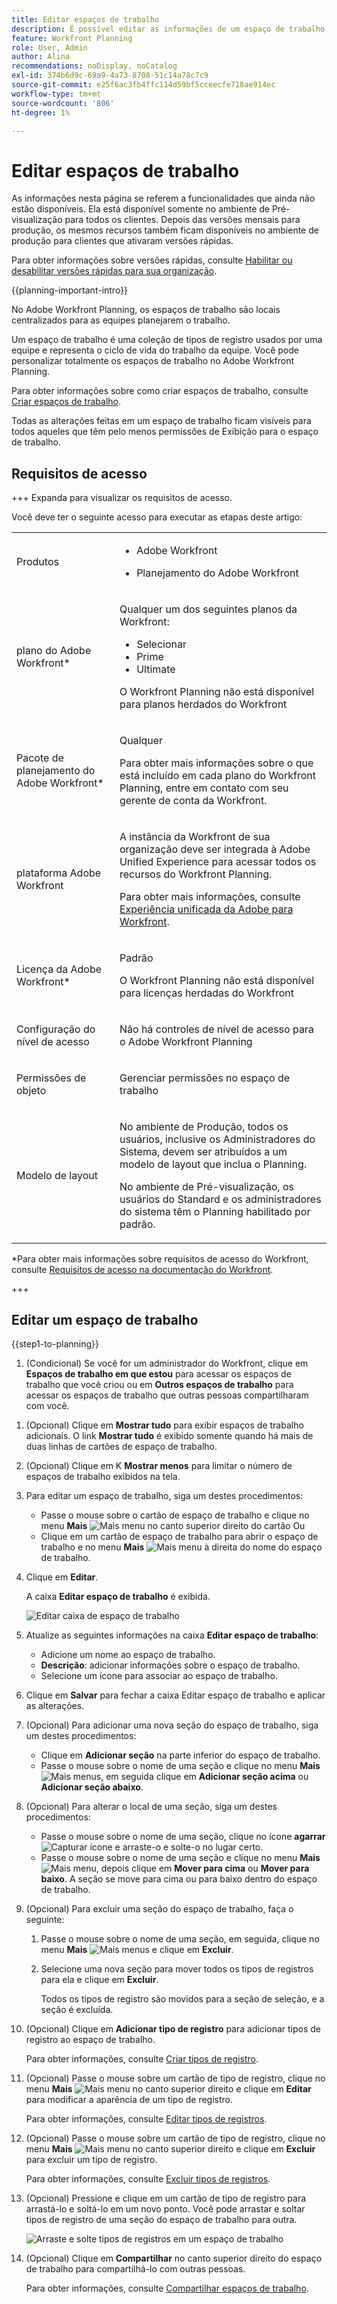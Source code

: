 ```yaml
---
title: Editar espaços de trabalho
description: É possível editar as informações de um espaço de trabalho existente, como renomeá-lo.
feature: Workfront Planning
role: User, Admin
author: Alina
recommendations: noDisplay, noCatalog
exl-id: 374b6d9c-69a9-4a73-8708-51c14a78c7c9
source-git-commit: e25f6ac3fb4ffc114d59bf5cceecfe718ae914ec
workflow-type: tm+mt
source-wordcount: '806'
ht-degree: 1%

---
```



# Editar espaços de trabalho

<span class="preview">As informações nesta página se referem a funcionalidades que ainda não estão disponíveis. Ela está disponível somente no ambiente de Pré-visualização para todos os clientes. Depois das versões mensais para produção, os mesmos recursos também ficam disponíveis no ambiente de produção para clientes que ativaram versões rápidas. </span>

<span class="preview">Para obter informações sobre versões rápidas, consulte [Habilitar ou desabilitar versões rápidas para sua organização](/help/quicksilver/administration-and-setup/set-up-workfront/configure-system-defaults/enable-fast-release-process.md). </span>

{{planning-important-intro}}

No Adobe Workfront Planning, os espaços de trabalho são locais centralizados para as equipes planejarem o trabalho.

Um espaço de trabalho é uma coleção de tipos de registro usados por uma equipe e representa o ciclo de vida do trabalho da equipe. Você pode personalizar totalmente os espaços de trabalho no Adobe Workfront Planning.

Para obter informações sobre como criar espaços de trabalho, consulte [Criar espaços de trabalho](/help/quicksilver/planning/architecture/create-workspaces.md).

Todas as alterações feitas em um espaço de trabalho ficam visíveis para todos aqueles que têm pelo menos permissões de Exibição para o espaço de trabalho.

## Requisitos de acesso

+++ Expanda para visualizar os requisitos de acesso.

Você deve ter o seguinte acesso para executar as etapas deste artigo:

<table style="table-layout:auto"> 
<col> 
</col> 
<col> 
</col> 
<tbody> 
    <tr> 
<tr> 
<td> 
   <p> Produtos</p> </td> 
   <td> 
   <ul><li><p> Adobe Workfront</p></li> 
   <li><p> Planejamento do Adobe Workfront<p></li></ul></td> 
  </tr>   
<tr> 
   <td role="rowheader"><p>plano do Adobe Workfront*</p></td> 
   <td> 
<p>Qualquer um dos seguintes planos da Workfront:</p> 
<ul><li>Selecionar</li> 
<li>Prime</li> 
<li>Ultimate</li></ul> 
<p>O Workfront Planning não está disponível para planos herdados do Workfront</p> 
   </td> 
<tr> 
   <td role="rowheader"><p>Pacote de planejamento do Adobe Workfront*</p></td> 
   <td> 
<p>Qualquer </p> 
<p>Para obter mais informações sobre o que está incluído em cada plano do Workfront Planning, entre em contato com seu gerente de conta da Workfront. </p> 
   </td> 
 <tr> 
   <td role="rowheader"><p>plataforma Adobe Workfront</p></td> 
   <td> 
<p>A instância da Workfront de sua organização deve ser integrada à Adobe Unified Experience para acessar todos os recursos do Workfront Planning.</p> 
<p>Para obter mais informações, consulte <a href="/help/quicksilver/workfront-basics/navigate-workfront/workfront-navigation/adobe-unified-experience.md">Experiência unificada da Adobe para Workfront</a>. </p> 
   </td> 
   </tr> 
  </tr> 
  <tr> 
   <td role="rowheader"><p>Licença da Adobe Workfront*</p></td> 
   <td><p> Padrão</p>
   <p>O Workfront Planning não está disponível para licenças herdadas do Workfront</p> 
  </td> 
  </tr> 
  <tr> 
   <td role="rowheader"><p>Configuração do nível de acesso</p></td> 
   <td> <p>Não há controles de nível de acesso para o Adobe Workfront Planning</p>   
</td> 
  </tr> 
<tr> 
   <td role="rowheader"><p>Permissões de objeto</p></td> 
   <td>  <p>Gerenciar permissões no espaço de trabalho </p>   </td> 
  </tr> 
<tr> 
   <td role="rowheader"><p>Modelo de layout</p></td> 
   <td> <p>No ambiente de Produção, todos os usuários, inclusive os Administradores do Sistema, devem ser atribuídos a um modelo de layout que inclua o Planning.</p>
<p><span class="preview">No ambiente de Pré-visualização, os usuários do Standard e os administradores do sistema têm o Planning habilitado por padrão.</span></p> </td> 
  </tr> 
</tbody> 
</table>

*Para obter mais informações sobre requisitos de acesso do Workfront, consulte [Requisitos de acesso na documentação do Workfront](/help/quicksilver/administration-and-setup/add-users/access-levels-and-object-permissions/access-level-requirements-in-documentation.md).

+++


## Editar um espaço de trabalho

{{step1-to-planning}}

1. (Condicional) Se você for um administrador do Workfront, clique em **Espaços de trabalho em que estou** para acessar os espaços de trabalho que você criou ou em **Outros espaços de trabalho** para acessar os espaços de trabalho que outras pessoas compartilharam com você.

<!--***********Replace the steps from the next below till the "Update the following information in the Edit workspace box:" (but keep this last step)*******-->

1. (Opcional) Clique em **Mostrar tudo** para exibir espaços de trabalho adicionais. O link **Mostrar tudo** é exibido somente quando há mais de duas linhas de cartões de espaço de trabalho.
1. (Opcional) Clique em K **Mostrar menos** para limitar o número de espaços de trabalho exibidos na tela.
1. Para editar um espaço de trabalho, siga um destes procedimentos:

   * Passe o mouse sobre o cartão de espaço de trabalho e clique no menu **Mais** ![Mais menu](assets/more-menu.png) no canto superior direito do cartão
Ou
   * Clique em um cartão de espaço de trabalho para abrir o espaço de trabalho e no menu **Mais** ![Mais menu](assets/more-menu.png) à direita do nome do espaço de trabalho.
1. Clique em **Editar**.

   A caixa **Editar espaço de trabalho** é exibida.

   ![Editar caixa de espaço de trabalho](assets/edit-workspace-box.png)

1. Atualize as seguintes informações na caixa **Editar espaço de trabalho**:

   * Adicione um nome ao espaço de trabalho. <!--did they add a label for this field?-->
   * **Descrição**: adicionar informações sobre o espaço de trabalho.
   * Selecione um ícone para associar ao espaço de trabalho.

1. Clique em **Salvar** para fechar a caixa Editar espaço de trabalho e aplicar as alterações.

1. (Opcional) Para adicionar uma nova seção do espaço de trabalho, siga um destes procedimentos:

   * Clique em **Adicionar seção** na parte inferior do espaço de trabalho.
   * Passe o mouse sobre o nome de uma seção e clique no menu **Mais** ![Mais menus](assets/more-menu.png), em seguida clique em **Adicionar seção acima** ou **Adicionar seção abaixo**.

1. (Opcional) Para alterar o local de uma seção, siga um destes procedimentos:

   * Passe o mouse sobre o nome de uma seção, clique no ícone **agarrar** ![Capturar ícone](assets/grab-icon.png) e arraste-o e solte-o no lugar certo.
   * Passe o mouse sobre o nome de uma seção e clique no menu **Mais** ![Mais menu](assets/more-menu.png), depois clique em **Mover para cima** ou **Mover para baixo**. A seção se move para cima ou para baixo dentro do espaço de trabalho.

1. (Opcional) Para excluir uma seção do espaço de trabalho, faça o seguinte:

   1. Passe o mouse sobre o nome de uma seção, em seguida, clique no menu **Mais** ![Mais menus](assets/more-menu.png) e clique em **Excluir**. <!--add screen shot when UI is final?-->
   1. Selecione uma nova seção para mover todos os tipos de registros para ela e clique em **Excluir**. <!--check the button name; logged a bug to change it to "Delete" from "Delete section".-->

      Todos os tipos de registro são movidos para a seção de seleção, e a seção é excluída.

1. (Opcional) Clique em **Adicionar tipo de registro** para adicionar tipos de registro ao espaço de trabalho.

   Para obter informações, consulte [Criar tipos de registro](/help/quicksilver/planning/architecture/create-record-types.md).

1. (Opcional) Passe o mouse sobre um cartão de tipo de registro, clique no menu **Mais** ![Mais menu](assets/more-menu.png) no canto superior direito e clique em **Editar** para modificar a aparência de um tipo de registro.

   Para obter informações, consulte [Editar tipos de registros](/help/quicksilver/planning/architecture/edit-record-types.md).

1. (Opcional) Passe o mouse sobre um cartão de tipo de registro, clique no menu **Mais** ![Mais menu](assets/more-menu.png) no canto superior direito e clique em **Excluir** para excluir um tipo de registro.

   Para obter informações, consulte [Excluir tipos de registros](/help/quicksilver/planning/architecture/delete-record-types.md).

1. (Opcional) Pressione e clique em um cartão de tipo de registro para arrastá-lo e soltá-lo em um novo ponto. Você pode arrastar e soltar tipos de registro de uma seção do espaço de trabalho para outra.

   ![Arraste e solte tipos de registros em um espaço de trabalho](assets/drag-and-drop-record-types-in-a-workspace.png)

1. (Opcional) Clique em **Compartilhar** no canto superior direito do espaço de trabalho para compartilhá-lo com outras pessoas.

   Para obter informações, consulte [Compartilhar espaços de trabalho](/help/quicksilver/planning/access/share-workspaces.md).
